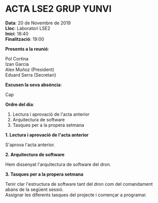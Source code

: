 # ACTA LSE2 GRUP YUNVI


**Data**: 20 de Novembre de 2019  
**Lloc**: Laboratori LSE2  
**Inici**: 18:40  
**Finalització**: 19:00  


**Presents a la reunió**:   


Pol Cortina  
Izan García  
Alex Muñoz (President)     
Eduard Serra (Secretari)    

**Excusen la seva absència**:


Cap

**Ordre del dia**:


1. Lectura i aprovació de l'acta anterior  
2. Arquitectura de software 
3. Tasques per a la propera setmana  

**1. Lectura i aprovació de l'acta anterior**


S'aprova l'acta anterior.

**2. Arquitectura de software**


 Hem dissenyat l'arquitectura de software del dron. 

**3. Tasques per a la propera setmana**

Tenir clar l'estructura de software tant del dron com del comandament abans de la següent sessió.  
Assignar les diferents tasques del projecte i començar a programar.
